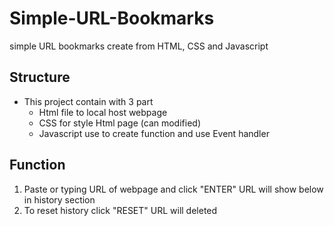 # Simple-URL-Bookmarks
simple URL bookmarks create from HTML, CSS and Javascript
## Structure
- This project contain with 3 part
    - Html file to local host webpage
    - CSS for style Html page (can modified)
    - Javascript use to create function and use Event handler
      
## Function
1. Paste or typing URL of webpage and click "ENTER" URL will show  below in history section
2. To reset history click "RESET" URL will deleted
   
